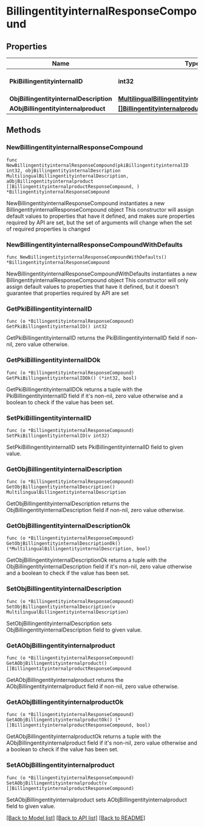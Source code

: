 # BillingentityinternalResponseCompound

## Properties

Name | Type | Description | Notes
------------ | ------------- | ------------- | -------------
**PkiBillingentityinternalID** | **int32** | The unique ID of the Billingentityinternal. | 
**ObjBillingentityinternalDescription** | [**MultilingualBillingentityinternalDescription**](MultilingualBillingentityinternalDescription.md) |  | 
**AObjBillingentityinternalproduct** | [**[]BillingentityinternalproductResponseCompound**](BillingentityinternalproductResponseCompound.md) |  | 

## Methods

### NewBillingentityinternalResponseCompound

`func NewBillingentityinternalResponseCompound(pkiBillingentityinternalID int32, objBillingentityinternalDescription MultilingualBillingentityinternalDescription, aObjBillingentityinternalproduct []BillingentityinternalproductResponseCompound, ) *BillingentityinternalResponseCompound`

NewBillingentityinternalResponseCompound instantiates a new BillingentityinternalResponseCompound object
This constructor will assign default values to properties that have it defined,
and makes sure properties required by API are set, but the set of arguments
will change when the set of required properties is changed

### NewBillingentityinternalResponseCompoundWithDefaults

`func NewBillingentityinternalResponseCompoundWithDefaults() *BillingentityinternalResponseCompound`

NewBillingentityinternalResponseCompoundWithDefaults instantiates a new BillingentityinternalResponseCompound object
This constructor will only assign default values to properties that have it defined,
but it doesn't guarantee that properties required by API are set

### GetPkiBillingentityinternalID

`func (o *BillingentityinternalResponseCompound) GetPkiBillingentityinternalID() int32`

GetPkiBillingentityinternalID returns the PkiBillingentityinternalID field if non-nil, zero value otherwise.

### GetPkiBillingentityinternalIDOk

`func (o *BillingentityinternalResponseCompound) GetPkiBillingentityinternalIDOk() (*int32, bool)`

GetPkiBillingentityinternalIDOk returns a tuple with the PkiBillingentityinternalID field if it's non-nil, zero value otherwise
and a boolean to check if the value has been set.

### SetPkiBillingentityinternalID

`func (o *BillingentityinternalResponseCompound) SetPkiBillingentityinternalID(v int32)`

SetPkiBillingentityinternalID sets PkiBillingentityinternalID field to given value.


### GetObjBillingentityinternalDescription

`func (o *BillingentityinternalResponseCompound) GetObjBillingentityinternalDescription() MultilingualBillingentityinternalDescription`

GetObjBillingentityinternalDescription returns the ObjBillingentityinternalDescription field if non-nil, zero value otherwise.

### GetObjBillingentityinternalDescriptionOk

`func (o *BillingentityinternalResponseCompound) GetObjBillingentityinternalDescriptionOk() (*MultilingualBillingentityinternalDescription, bool)`

GetObjBillingentityinternalDescriptionOk returns a tuple with the ObjBillingentityinternalDescription field if it's non-nil, zero value otherwise
and a boolean to check if the value has been set.

### SetObjBillingentityinternalDescription

`func (o *BillingentityinternalResponseCompound) SetObjBillingentityinternalDescription(v MultilingualBillingentityinternalDescription)`

SetObjBillingentityinternalDescription sets ObjBillingentityinternalDescription field to given value.


### GetAObjBillingentityinternalproduct

`func (o *BillingentityinternalResponseCompound) GetAObjBillingentityinternalproduct() []BillingentityinternalproductResponseCompound`

GetAObjBillingentityinternalproduct returns the AObjBillingentityinternalproduct field if non-nil, zero value otherwise.

### GetAObjBillingentityinternalproductOk

`func (o *BillingentityinternalResponseCompound) GetAObjBillingentityinternalproductOk() (*[]BillingentityinternalproductResponseCompound, bool)`

GetAObjBillingentityinternalproductOk returns a tuple with the AObjBillingentityinternalproduct field if it's non-nil, zero value otherwise
and a boolean to check if the value has been set.

### SetAObjBillingentityinternalproduct

`func (o *BillingentityinternalResponseCompound) SetAObjBillingentityinternalproduct(v []BillingentityinternalproductResponseCompound)`

SetAObjBillingentityinternalproduct sets AObjBillingentityinternalproduct field to given value.



[[Back to Model list]](../README.md#documentation-for-models) [[Back to API list]](../README.md#documentation-for-api-endpoints) [[Back to README]](../README.md)


